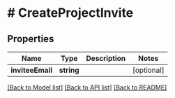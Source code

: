 # # CreateProjectInvite

## Properties

Name | Type | Description | Notes
------------ | ------------- | ------------- | -------------
**inviteeEmail** | **string** |  | [optional]

[[Back to Model list]](../../README.md#models) [[Back to API list]](../../README.md#endpoints) [[Back to README]](../../README.md)
